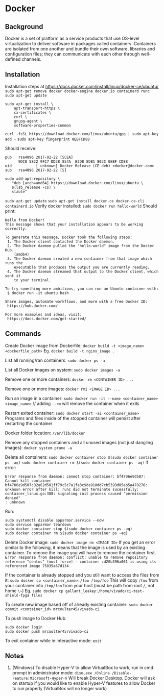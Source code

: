 # Docker

## Background
Docker is a set of platform as a service products that use OS-level virtualization to deliver software in packages called containers. Containers are isolated from one another and bundle their own software, libraries and configuration files; they can communicate with each other through well-defined channels.

## Installation
Installation steps at https://docs.docker.com/install/linux/docker-ce/ubuntu/
`sudo apt-get remove docker docker-engine docker.io containerd runc`
`sudo apt-get update`
```
sudo apt-get install \
    apt-transport-https \
    ca-certificates \
    curl \
    gnupg-agent \
    software-properties-common
```
`curl -fsSL https://download.docker.com/linux/ubuntu/gpg | sudo apt-key add -`
`sudo apt-key fingerprint 0EBFCD88`

Should receive:
```
pub   rsa4096 2017-02-22 [SCEA]
      9DC8 5822 9FC7 DD38 854A  E2D8 8D81 803C 0EBF CD88
uid           [ unknown] Docker Release (CE deb) <docker@docker.com>
sub   rsa4096 2017-02-22 [S]
```
```
sudo add-apt-repository \
   "deb [arch=amd64] https://download.docker.com/linux/ubuntu \
   $(lsb_release -cs) \
   stable"
```
`sudo apt-get update`
`sudo apt-get install docker-ce docker-ce-cli containerd.io`
Verify docker installed:
`sudo docker run hello-world`
Should print:
```
Hello from Docker!
This message shows that your installation appears to be working correctly.

To generate this message, Docker took the following steps:
 1. The Docker client contacted the Docker daemon.
 2. The Docker daemon pulled the "hello-world" image from the Docker Hub.
    (amd64)
 3. The Docker daemon created a new container from that image which runs the
    executable that produces the output you are currently reading.
 4. The Docker daemon streamed that output to the Docker client, which sent it
    to your terminal.

To try something more ambitious, you can run an Ubuntu container with:
 $ docker run -it ubuntu bash

Share images, automate workflows, and more with a free Docker ID:
 https://hub.docker.com/

For more examples and ideas, visit:
 https://docs.docker.com/get-started/
```

## Commands

Create Docker image from Dockerfile:
`docker build -t <image_name> <dockerfile_path>`
Eg. `docker build -t nginx_image .`

List all running/ran containers:
`sudo docker ps -a`

List all Docker images on system:
`sudo docker images -a`

Remove one or more containers:
`docker rm <CONTAINER ID> ...`

Remove one or more images:
`docker rmi <IMAGE ID> ...`

Run an image in a container:
`sudo docker run -it --name <container_name> <image_name>` // adding `--rm` will remove the container when it exits

Restart exited container:
`sudo docker start -ai <container_name>`
Programs and files inside of the stopped container will persist after restarting the container

Docker folder location:
`/var/lib/docker`

Remove any stopped containers and all unused images (not just dangling images):
`docker system prune -a`

Delete all containers:
`sudo docker container stop $(sudo docker container ps -aq)`
`sudo docker container rm $(sudo docker container ps -aq)`
If error:
```
Error response from daemon: cannot stop container: bf4706e9d507: Cannot kill container bf4706e9d507c82a62d501ff79c5c7a1fa3c9de910dd7cb5393d05ab5a478276: unknown error after kill: runc did not terminate sucessfully: container_linux.go:388: signaling init process caused "permission denied"
: unknown
```
Run:
```
sudo systemctl disable apparmor.service --now
sudo service apparmor teardown
sudo docker container stop $(sudo docker container ps -aq)
sudo docker container rm $(sudo docker container ps -aq)
```

Delete Docker image:
`sudo docker image rm <IMAGE ID>`
If you get an error similar to the following, it means that the image is used by an existing container. To remove the image you will have to remove the container first.
`Error response from daemon: conflict: unable to remove repository reference "centos" (must force) - container cd20b396a061 is using its referenced image 75835a67d134`

If the container is already stopped and you still want to access the files from it:
`sudo docker cp <container_name>:/foo /tmp/foo`
This will copy `/foo` from your container into `/tmp/foo` from your host (must be path from root `/`, not home `\~`)
Eg.
`sudo docker cp gallant_leakey:/home/vivado/ci-test-shield-fpga files`

To create new image based off of already existing container:
`sudo docker commit <container_id> mrcoulter45/vivado-ci`

To push image to Docker Hub:
```
sudo docker login
sudo docker push mrcoulter45/vivado-ci
```

To exit container while in interactive mode:
`exit`

## Notes
1. (Windows) To disable Hyper-V to allow VirtualBox to work, run in cmd prompt in administrator mode:
`dism.exe /Online /Disable-Feature:Microsoft-Hyper-V`
Will break Docker Desktop. Docker will ask on startup if you would like to enable Hyper-V features to allow Docker to run properly (VirtualBox will no longer work)
